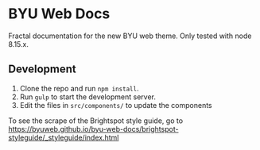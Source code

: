 # BYU Web Docs

Fractal documentation for the new BYU web theme. Only tested with node 8.15.x.

## Development

1) Clone the repo and run `npm install`.
2) Run `gulp` to start the development server.
3) Edit the files in `src/components/` to update the components


To see the scrape of the Brightspot style guide, go to
https://byuweb.github.io/byu-web-docs/brightspot-styleguide/_styleguide/index.html
